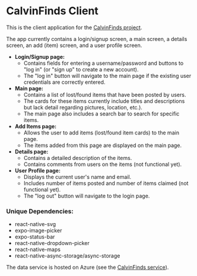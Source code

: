 # CalvinFinds Client
This is the client application for the [CalvinFinds project](https://github.com/calvin-cs262-fall2023-teamA/project).

The app currently contains a login/signup screen, a main screen, a details screen, an add (item) screen, and a user profile screen.
- **Login/Signup page:**  
   - Contains fields for entering a username/password and buttons to "log in" (or "sign up" to create a new account).
   - The "log in" button will navigate to the main page if the existing user credentials are correctly entered.
- **Main page:**
   - Contains a list of lost/found items that have been posted by users.
   - The cards for these items currently include titles and descriptions but lack detail regarding pictures, location, etc.).
   - The main page also includes a search bar to search for specific items.
- **Add Items page:**
   - Allows the user to add items (lost/found item cards) to the main page.
   - The items added from this page are displayed on the main page.
- **Details page:**
   - Contains a detailed description of the items.
   - Contains comments from users on the items (not functional yet).
- **User Profile page:**
   - Displays the current user's name and email.
   - Includes number of items posted and number of items claimed (not functional yet).
   - The "log out" button will navigate to the login page.
     
### Unique Dependencies:
- react-native-svg
- expo-image-picker
- expo-status-bar
- react-native-dropdown-picker
- react-native-maps
- react-native-async-storage/async-storage

The data service is hosted on Azure (see the [CalvinFinds service](https://github.com/calvin-cs262-fall2023-teamA/service)).
